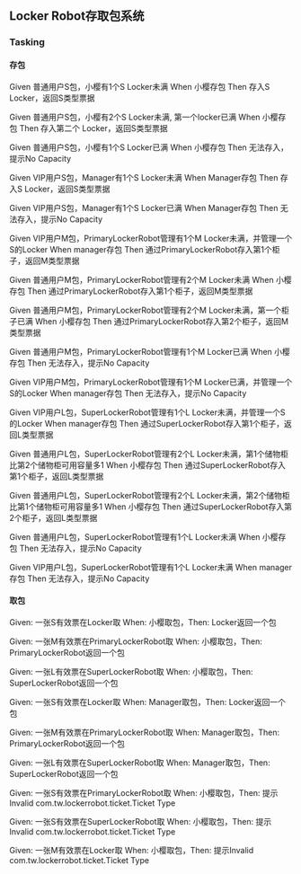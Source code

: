 ## Locker Robot存取包系统
### Tasking
#### 存包
Given 普通用户S包，小樱有1个S Locker未满
When 小樱存包
Then 存入S Locker，返回S类型票据

Given 普通用户S包，小樱有2个S Locker未满, 第一个locker已满
When 小樱存包
Then 存入第二个 Locker，返回S类型票据

Given 普通用户S包，小樱有1个S Locker已满
When 小樱存包
Then 无法存入，提示No Capacity

Given VIP用户S包，Manager有1个S Locker未满
When Manager存包
Then 存入S Locker，返回S类型票据

Given VIP用户S包，Manager有1个S Locker已满
When Manager存包
Then 无法存入，提示No Capacity

Given VIP用户M包，PrimaryLockerRobot管理有1个M Locker未满，并管理一个S的Locker
When manager存包
Then 通过PrimaryLockerRobot存入第1个柜子，返回M类型票据

Given 普通用户M包，PrimaryLockerRobot管理有2个M Locker未满
When 小樱存包
Then 通过PrimaryLockerRobot存入第1个柜子，返回M类型票据

Given 普通用户M包，PrimaryLockerRobot管理有2个M Locker未满，第一个柜子已满
When 小樱存包
Then 通过PrimaryLockerRobot存入第2个柜子，返回M类型票据

Given 普通用户M包，PrimaryLockerRobot管理有1个M Locker已满
When 小樱存包
Then 无法存入，提示No Capacity

Given VIP用户M包，PrimaryLockerRobot管理有1个M Locker已满，并管理一个S的Locker
When manager存包
Then 无法存入，提示No Capacity

Given VIP用户L包，SuperLockerRobot管理有1个L Locker未满，并管理一个S的Locker
When manager存包
Then 通过SuperLockerRobot存入第1个柜子，返回L类型票据

Given 普通用户L包，SuperLockerRobot管理有2个L Locker未满，第1个储物柜比第2个储物柜可用容量多1
When 小樱存包
Then 通过SuperLockerRobot存入第1个柜子，返回L类型票据

Given 普通用户L包，SuperLockerRobot管理有2个L Locker未满，第2个储物柜比第1个储物柜可用容量多1
When 小樱存包
Then 通过SuperLockerRobot存入第2个柜子，返回L类型票据

Given 普通用户L包，SuperLockerRobot管理有1个L Locker未满
When 小樱存包
Then 无法存入，提示No Capacity

Given VIP用户L包，SuperLockerRobot管理有1个L Locker未满
When manager存包
Then 无法存入，提示No Capacity

#### 取包
Given: 一张S有效票在Locker取 When: 小樱取包，Then: Locker返回一个包

Given: 一张M有效票在PrimaryLockerRobot取 When: 小樱取包，Then: PrimaryLockerRobot返回一个包

Given: 一张L有效票在SuperLockerRobot取 When: 小樱取包，Then: SuperLockerRobot返回一个包


Given: 一张S有效票在Locker取 When: Manager取包，Then: Locker返回一个包

Given: 一张M有效票在PrimaryLockerRobot取 When: Manager取包，Then: PrimaryLockerRobot返回一个包

Given: 一张L有效票在SuperLockerRobot取 When: Manager取包，Then: SuperLockerRobot返回一个包

Given: 一张S有效票在PrimaryLockerRobot取 When: 小樱取包，Then: 提示Invalid com.tw.lockerrobot.ticket.Ticket Type

Given: 一张S有效票在SuperLockerRobot取 When: 小樱取包，Then: 提示Invalid com.tw.lockerrobot.ticket.Ticket Type

Given: 一张M有效票在Locker取 When: 小樱取包，Then: 提示Invalid com.tw.lockerrobot.ticket.Ticket Type